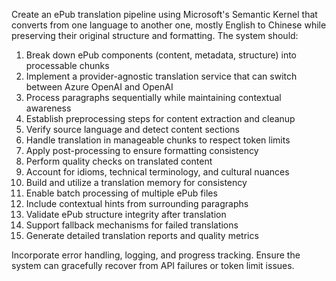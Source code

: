 Create an ePub translation pipeline using Microsoft's Semantic Kernel that converts from one language to another one, mostly English to Chinese while preserving their original structure and formatting. The system should:

1. Break down ePub components (content, metadata, structure) into processable chunks
2. Implement a provider-agnostic translation service that can switch between Azure OpenAI and OpenAI
3. Process paragraphs sequentially while maintaining contextual awareness
4. Establish preprocessing steps for content extraction and cleanup
5. Verify source language and detect content sections
6. Handle translation in manageable chunks to respect token limits
7. Apply post-processing to ensure formatting consistency
8. Perform quality checks on translated content
9. Account for idioms, technical terminology, and cultural nuances
10. Build and utilize a translation memory for consistency
11. Enable batch processing of multiple ePub files
12. Include contextual hints from surrounding paragraphs
13. Validate ePub structure integrity after translation
14. Support fallback mechanisms for failed translations
15. Generate detailed translation reports and quality metrics

Incorporate error handling, logging, and progress tracking. Ensure the system can gracefully recover from API failures or token limit issues.